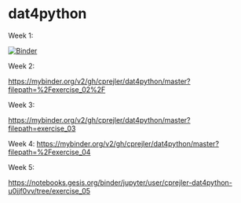 # dat4python

Week 1:

[![Binder](https://mybinder.org/badge_logo.svg)](https://mybinder.org/v2/gh/cprejler/dat4python/master?filepath=exercise_01)

Week 2:

https://mybinder.org/v2/gh/cprejler/dat4python/master?filepath=%2Fexercise_02%2F

Week 3:

https://mybinder.org/v2/gh/cprejler/dat4python/master?filepath=exercise_03

Week 4:
https://mybinder.org/v2/gh/cprejler/dat4python/master?filepath=%2Fexercise_04

Week 5:

https://notebooks.gesis.org/binder/jupyter/user/cprejler-dat4python-u0jjf0vv/tree/exercise_05

